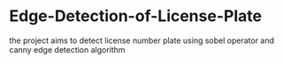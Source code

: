 # Edge-Detection-of-License-Plate
the project aims to detect license number plate using sobel operator and canny edge detection algorithm 
